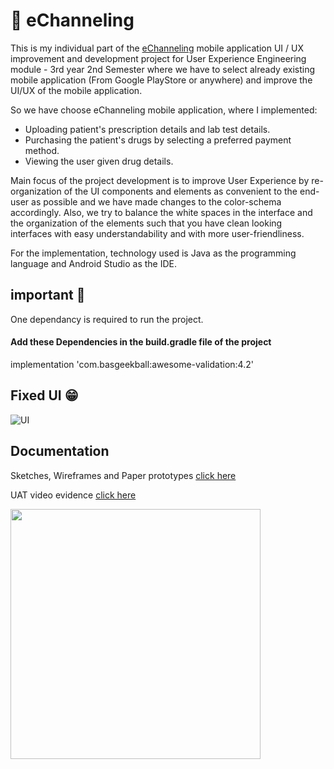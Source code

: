 # 💊 eChanneling

This is my individual part of the [eChanneling](https://play.google.com/store/apps/details?id=com.echannelling.mobilechannelling)  mobile application UI / UX improvement and development project for User Experience Engineering module - 3rd year 2nd Semester where we have to select already existing mobile application (From Google PlayStore or anywhere) and improve the UI/UX of the mobile application.<br> 

So we have choose eChanneling mobile application, where I implemented:<br>

- Uploading patient's prescription details and lab test details.<br>
- Purchasing the patient's drugs by selecting a preferred payment method.<br>
- Viewing the user given drug details.<br>

Main focus of the project development is to improve User Experience by re-organization of the UI components and elements as convenient to the end-user as possible and we have made changes to the color-schema accordingly. Also, we try to balance the white spaces in the interface and the organization of the elements such that you have clean looking interfaces with easy understandability and with more user-friendliness.<br>

For the implementation, technology used is Java as the programming language and Android Studio as the IDE.

## important 🤔

One dependancy is required to run the project.

#### Add these Dependencies in the build.gradle file of the project

implementation 'com.basgeekball:awesome-validation:4.2'

## Fixed UI 😁

![UI](https://user-images.githubusercontent.com/61576355/95424439-425f8a00-0960-11eb-9523-620ceebe8e16.png)

## Documentation

Sketches, Wireframes and Paper prototypes [click here](https://drive.google.com/file/d/10scKehO0T05BTV0K63y9wYP1yFJwkK6p/view?usp=sharing)

UAT video evidence [click here](https://drive.google.com/file/d/1-XDkpq2Ai7ynnyAfTij5xa12ya34Wot5/view?usp=sharing)

<img src="https://user-images.githubusercontent.com/61576355/95675978-9e344800-0bd8-11eb-8ab7-8de327e38589.jpg"  height="400px">


